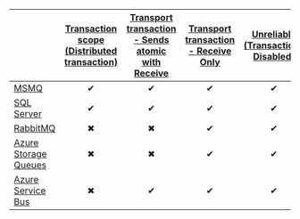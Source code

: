 |  | [Transaction scope (Distributed transaction)](/transports/transactions.md#transactions-transaction-scope-distributed-transaction) | [Transport transaction - Sends atomic with Receive](/transports/transactions.md#transactions-transport-transaction-sends-atomic-with-receive)  | [Transport transaction - Receive Only](/transports/transactions.md#transactions-transport-transaction-receive-only) | [Unreliable (Transactions Disabled)](/transports/transactions.md#transactions-unreliable-transactions-disabled) |
| :------------------| :-: |:-:| :-:| :-: |
| [MSMQ](/transports/msmq/transportconfig.md#transactions-and-delivery-guarantees) | &#10004; | &#10004; | &#10004; | &#10004; |
| [SQL Server](/transports/sqlserver/transactions.md) | &#10004; | &#10004; | &#10004; | &#10004; |
| [RabbitMQ](/transports/rabbitmq/transactions-and-delivery-guarantees.md) | &#10006; | &#10006; | &#10004; | &#10004; |
| [Azure Storage Queues](/transports/azure-storage-queues/transaction-support.md)| &#10006; | &#10006; | &#10004; | &#10004; |
| [Azure Service Bus](/transports/azure-service-bus/transaction-support.md) | &#10006; | &#10004; | &#10004; | &#10004; |
